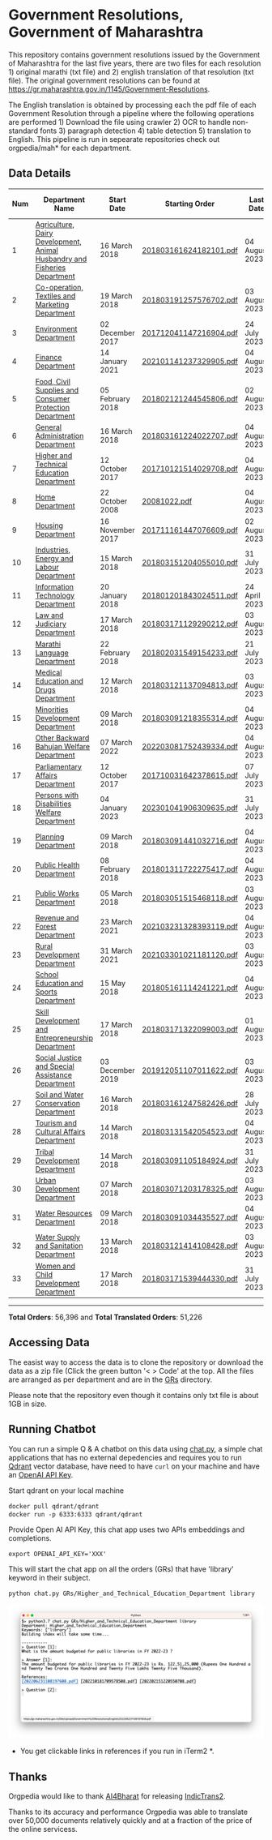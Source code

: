 # Government Resolutions, Government of Maharashtra

This repository contains government resolutions issued by the Government of Maharashtra for the last five years, there are two files for each resolution 1) original marathi (txt file) and 2) english translation of that resolution (txt file). The original government resolutions can be found at https://gr.maharashtra.gov.in/1145/Government-Resolutions.


The English translation is obtained by processing each the pdf file of each Government Resolution through a pipeline where the following operations are performed 1) Download the file using crawler 2) OCR to handle non-standard fonts 3) paragraph detection 4) table  detection 5) translation to English. This pipeline is run in sepearate repositories check out orgpedia/mah* for each department.


## Data Details

| Num | Department Name | Start Date | Starting Order | Last Date | Last Order | Last Crawl Date | # Marathi Orders | # Translated Orders |
| --- | --------------- | ---------- | -------------- | --------- | ---------- | --------------- | ---------------- | ------------------- |
| 1 | [Agriculture, Dairy Development, Animal Husbandry and Fisheries Department](GRs/Agriculture,_Dairy_Development,_Animal_Husbandry_and_Fisheries_Department) | 16 March 2018 | [201803161624182101.pdf](https://gr.maharashtra.gov.in/Site/Upload/Government%20Resolutions/English/201803161624182101.pdf) | 04 August 2023 | [202308041814412501.pdf](https://gr.maharashtra.gov.in/Site/Upload/Government%20Resolutions/English/202308041814412501.pdf) | 05-Aug-2023 | 3408 | 3349 |
| 2 | [Co-operation, Textiles and Marketing Department](GRs/Co-operation,_Textiles_and_Marketing_Department) | 19 March 2018 | [201803191257576702.pdf](https://gr.maharashtra.gov.in/Site/Upload/Government%20Resolutions/English/201803191257576702.pdf) | 03 August 2023 | [202308031721594002.pdf](https://gr.maharashtra.gov.in/Site/Upload/Government%20Resolutions/English/202308031721594002.pdf) | 05-Aug-2023 | 2136 | 2098 |
| 3 | [Environment Department](GRs/Environment_Department) | 02 December 2017 | [201712041147216904.pdf](https://gr.maharashtra.gov.in/Site/Upload/Government%20Resolutions/English/201712041147216904.pdf) | 24 July 2023 | [202307241728374104.pdf](https://gr.maharashtra.gov.in/Site/Upload/Government%20Resolutions/English/202307241728374104.pdf) | 29-Jul-2023 | 299 | 292 |
| 4 | [Finance Department](GRs/Finance_Department) | 14 January 2021 | [202101141237329905.pdf](https://gr.maharashtra.gov.in/Site/Upload/Government%20Resolutions/English/202101141237329905.pdf) | 04 August 2023 | [202308041624311905.pdf](https://gr.maharashtra.gov.in/Site/Upload/Government%20Resolutions/English/202308041624311905.pdf) | 05-Aug-2023 | 534 | 529 |
| 5 | [Food, Civil Supplies and Consumer Protection Department](GRs/Food,_Civil_Supplies_and_Consumer_Protection_Department) | 05 February 2018 | [201802121244545806.pdf](https://gr.maharashtra.gov.in/Site/Upload/Government%20Resolutions/English/201802121244545806.pdf) | 02 August 2023 | [202308031121271806.pdf](https://gr.maharashtra.gov.in/Site/Upload/Government%20Resolutions/English/202308031121271806.pdf) | 05-Aug-2023 | 857 | 849 |
| 6 | [General Administration Department](GRs/General_Administration_Department) | 16 March 2018 | [201803161224022707.pdf](https://gr.maharashtra.gov.in/Site/Upload/Government%20Resolutions/English/201803161224022707.pdf) | 04 August 2023 | [202308041815070207.pdf](https://gr.maharashtra.gov.in/Site/Upload/Government%20Resolutions/English/202308041815070207.pdf) | 05-Aug-2023 | 3751 | 3732 |
| 7 | [Higher and Technical Education Department](GRs/Higher_and_Technical_Education_Department) | 12 October 2017 | [201710121514029708.pdf](https://gr.maharashtra.gov.in/Site/Upload/Government%20Resolutions/English/201710121514029708.pdf) | 04 August 2023 | [202308041647125308.pdf](https://gr.maharashtra.gov.in/Site/Upload/Government%20Resolutions/English/202308041647125308.pdf) | 05-Aug-2023 | 2175 | 2153 |
| 8 | [Home Department](GRs/Home_Department) | 22 October 2008 | [20081022.pdf](https://gr.maharashtra.gov.in/Site/Upload/Government%20Resolutions/English/20081022.pdf) | 04 August 2023 | [202308041714294229.pdf](https://gr.maharashtra.gov.in/Site/Upload/Government%20Resolutions/English/202308041714294229.pdf) | 05-Aug-2023 | 7812 | 3268 |
| 9 | [Housing Department](GRs/Housing_Department) | 16 November 2017 | [201711161447076609.pdf](https://gr.maharashtra.gov.in/Site/Upload/Government%20Resolutions/English/201711161447076609.pdf) | 02 August 2023 | [202308021928282409.pdf](https://gr.maharashtra.gov.in/Site/Upload/Government%20Resolutions/English/202308021928282409.pdf) | 05-Aug-2023 | 305 | 301 |
| 10 | [Industries, Energy and Labour Department](GRs/Industries,_Energy_and_Labour_Department) | 15 March 2018 | [201803151204055010.pdf](https://gr.maharashtra.gov.in/Site/Upload/Government%20Resolutions/English/201803151204055010.pdf) | 31 July 2023 | [202307311859033210.pdf](https://gr.maharashtra.gov.in/Site/Upload/Government%20Resolutions/English/202307311859033210.pdf) | 05-Aug-2023 | 1601 | 1596 |
| 11 | [Information Technology Department](GRs/Information_Technology_Department) | 20 January 2018 | [201801201843024511.pdf](https://gr.maharashtra.gov.in/Site/Upload/Government%20Resolutions/English/201801201843024511.pdf) | 24 April 2023 | [202304241816282211.pdf](https://gr.maharashtra.gov.in/Site/Upload/Government%20Resolutions/English/202304241816282211.pdf) | 28-May-2023 | 107 | 107 |
| 12 | [Law and Judiciary Department](GRs/Law_and_Judiciary_Department) | 17 March 2018 | [201803171129290212.pdf](https://gr.maharashtra.gov.in/Site/Upload/Government%20Resolutions/English/201803171129290212.pdf) | 03 August 2023 | [202308031841187812.pdf](https://gr.maharashtra.gov.in/Site/Upload/Government%20Resolutions/English/202308031841187812.pdf) | 05-Aug-2023 | 1525 | 1510 |
| 13 | [Marathi Language Department](GRs/Marathi_Language_Department) | 22 February 2018 | [201802031549154233.pdf](https://gr.maharashtra.gov.in/Site/Upload/Government%20Resolutions/English/201802031549154233.pdf) | 21 July 2023 | [202307211300189433.pdf](https://gr.maharashtra.gov.in/Site/Upload/Government%20Resolutions/English/202307211300189433.pdf) | 21-Jul-2023 | 290 | 288 |
| 14 | [Medical Education and Drugs Department](GRs/Medical_Education_and_Drugs_Department) | 12 March 2018 | [201803121137094813.pdf](https://gr.maharashtra.gov.in/Site/Upload/Government%20Resolutions/English/201803121137094813.pdf) | 03 August 2023 | [202308031629138613.pdf](https://gr.maharashtra.gov.in/Site/Upload/Government%20Resolutions/English/202308031629138613.pdf) | 05-Aug-2023 | 877 | 833 |
| 15 | [Minorities Development Department](GRs/Minorities_Development_Department) | 09 March 2018 | [201803091218355314.pdf](https://gr.maharashtra.gov.in/Site/Upload/Government%20Resolutions/English/201803091218355314.pdf) | 04 August 2023 | [202308041421111614.pdf](https://gr.maharashtra.gov.in/Site/Upload/Government%20Resolutions/English/202308041421111614.pdf) | 05-Aug-2023 | 805 | 801 |
| 16 | [Other Backward Bahujan Welfare Department](GRs/Other_Backward_Bahujan_Welfare_Department) | 07 March 2022 | [202203081752439334.pdf](https://gr.maharashtra.gov.in/Site/Upload/Government%20Resolutions/English/202203081752439334.pdf) | 04 August 2023 | [202308041157196834.pdf](https://gr.maharashtra.gov.in/Site/Upload/Government%20Resolutions/English/202308041157196834.pdf) | 05-Aug-2023 | 272 | 271 |
| 17 | [Parliamentary Affairs Department](GRs/Parliamentary_Affairs_Department) | 12 October 2017 | [201710031642378615.pdf](https://gr.maharashtra.gov.in/Site/Upload/Government%20Resolutions/English/201710031642378615.pdf) | 07 July 2023 | [202307071223304115.pdf](https://gr.maharashtra.gov.in/Site/Upload/Government%20Resolutions/English/202307071223304115.pdf) | 09-Jul-2023 | 101 | 101 |
| 18 | [Persons with Disabilities Welfare Department](GRs/Persons_with_Disabilities_Welfare_Department) | 04 January 2023 | [202301041906309635.pdf](https://gr.maharashtra.gov.in/Site/Upload/Government%20Resolutions/English/202301041906309635.pdf) | 31 July 2023 | [202307311337570435.pdf](https://gr.maharashtra.gov.in/Site/Upload/Government%20Resolutions/English/202307311337570435.pdf) | 05-Aug-2023 | 21 | 21 |
| 19 | [Planning Department](GRs/Planning_Department) | 09 March 2018 | [201803091441032716.pdf](https://gr.maharashtra.gov.in/Site/Upload/Government%20Resolutions/English/201803091441032716.pdf) | 04 August 2023 | [202308041630247616.pdf](https://gr.maharashtra.gov.in/Site/Upload/Government%20Resolutions/English/202308041630247616.pdf) | 05-Aug-2023 | 1287 | 1268 |
| 20 | [Public Health Department](GRs/Public_Health_Department) | 08 February 2018 | [201801311722275417.pdf](https://gr.maharashtra.gov.in/Site/Upload/Government%20Resolutions/English/201801311722275417.pdf) | 04 August 2023 | [202308041541040017.pdf](https://gr.maharashtra.gov.in/Site/Upload/Government%20Resolutions/English/202308041541040017.pdf) | 05-Aug-2023 | 4848 | 4811 |
| 21 | [Public Works Department](GRs/Public_Works_Department) | 05 March 2018 | [201803051515468118.pdf](https://gr.maharashtra.gov.in/Site/Upload/Government%20Resolutions/English/201803051515468118.pdf) | 03 August 2023 | [202308041210138418.pdf](https://gr.maharashtra.gov.in/Site/Upload/Government%20Resolutions/English/202308041210138418.pdf) | 05-Aug-2023 | 2738 | 2729 |
| 22 | [Revenue and Forest Department](GRs/Revenue_and_Forest_Department) | 23 March 2021 | [202103231328393119.pdf](https://gr.maharashtra.gov.in/Site/Upload/Government%20Resolutions/English/202103231328393119.pdf) | 04 August 2023 | [202308041839430219.pdf](https://gr.maharashtra.gov.in/Site/Upload/Government%20Resolutions/English/202308041839430219.pdf) | 05-Aug-2023 | 2281 | 2256 |
| 23 | [Rural Development Department](GRs/Rural_Development_Department) | 31 March 2021 | [202103301021181120.pdf](https://gr.maharashtra.gov.in/Site/Upload/Government%20Resolutions/English/202103301021181120.pdf) | 03 August 2023 | [202308031312054820.pdf](https://gr.maharashtra.gov.in/Site/Upload/Government%20Resolutions/English/202308031312054820.pdf) | 05-Aug-2023 | 1123 | 1007 |
| 24 | [School Education and Sports Department](GRs/School_Education_and_Sports_Department) | 15 May 2018 | [201805161114241221.pdf](https://gr.maharashtra.gov.in/Site/Upload/Government%20Resolutions/English/201805161114241221.pdf) | 04 August 2023 | [202308041729444521.pdf](https://gr.maharashtra.gov.in/Site/Upload/Government%20Resolutions/English/202308041729444521.pdf) | 05-Aug-2023 | 3049 | 3031 |
| 25 | [Skill Development and Entrepreneurship Department](GRs/Skill_Development_and_Entrepreneurship_Department) | 17 March 2018 | [201803171322099003.pdf](https://gr.maharashtra.gov.in/Site/Upload/Government%20Resolutions/English/201803171322099003.pdf) | 01 August 2023 | [202308011616406403.pdf](https://gr.maharashtra.gov.in/Site/Upload/Government%20Resolutions/English/202308011616406403.pdf) | 05-Aug-2023 | 802 | 800 |
| 26 | [Social Justice and Special Assistance Department](GRs/Social_Justice_and_Special_Assistance_Department) | 03 December 2019 | [201912051107011622.pdf](https://gr.maharashtra.gov.in/Site/Upload/Government%20Resolutions/English/201912051107011622.pdf) | 03 August 2023 | [202308031712519422.pdf](https://gr.maharashtra.gov.in/Site/Upload/Government%20Resolutions/English/202308031712519422.pdf) | 05-Aug-2023 | 1065 | 1062 |
| 27 | [Soil and Water Conservation Department](GRs/Soil_and_Water_Conservation_Department) | 16 March 2018 | [201803161247582426.pdf](https://gr.maharashtra.gov.in/Site/Upload/Government%20Resolutions/English/201803161247582426.pdf) | 28 July 2023 | [202307281628113126.pdf](https://gr.maharashtra.gov.in/Site/Upload/Government%20Resolutions/English/202307281628113126.pdf) | 05-Aug-2023 | 1664 | 1589 |
| 28 | [Tourism and Cultural Affairs Department](GRs/Tourism_and_Cultural_Affairs_Department) | 14 March 2018 | [201803131542054523.pdf](https://gr.maharashtra.gov.in/Site/Upload/Government%20Resolutions/English/201803131542054523.pdf) | 04 August 2023 | [202308041823464323.pdf](https://gr.maharashtra.gov.in/Site/Upload/Government%20Resolutions/English/202308041823464323.pdf) | 05-Aug-2023 | 710 | 703 |
| 29 | [Tribal Development Department](GRs/Tribal_Development_Department) | 14 March 2018 | [201803091105184924.pdf](https://gr.maharashtra.gov.in/Site/Upload/Government%20Resolutions/English/201803091105184924.pdf) | 31 July 2023 | [202307311340191724.pdf](https://gr.maharashtra.gov.in/Site/Upload/Government%20Resolutions/English/202307311340191724.pdf) | 05-Aug-2023 | 1602 | 1582 |
| 30 | [Urban Development Department](GRs/Urban_Development_Department) | 07 March 2018 | [201803071203178325.pdf](https://gr.maharashtra.gov.in/Site/Upload/Government%20Resolutions/English/201803071203178325.pdf) | 03 August 2023 | [202308031200597625.pdf](https://gr.maharashtra.gov.in/Site/Upload/Government%20Resolutions/English/202308031200597625.pdf) | 05-Aug-2023 | 1970 | 1966 |
| 31 | [Water Resources Department](GRs/Water_Resources_Department) | 09 March 2018 | [201803091034435527.pdf](https://gr.maharashtra.gov.in/Site/Upload/Government%20Resolutions/English/201803091034435527.pdf) | 04 August 2023 | [202308041630016127.pdf](https://gr.maharashtra.gov.in/Site/Upload/Government%20Resolutions/English/202308041630016127.pdf) | 05-Aug-2023 | 2216 | 2208 |
| 32 | [Water Supply and Sanitation Department](GRs/Water_Supply_and_Sanitation_Department) | 13 March 2018 | [201803121414108428.pdf](https://gr.maharashtra.gov.in/Site/Upload/Government%20Resolutions/English/201803121414108428.pdf) | 03 August 2023 | [202308031606385328.pdf](https://gr.maharashtra.gov.in/Site/Upload/Government%20Resolutions/English/202308031606385328.pdf) | 05-Aug-2023 | 3088 | 3058 |
| 33 | [Women and Child Development Department](GRs/Women_and_Child_Development_Department) | 17 March 2018 | [201803171539444330.pdf](https://gr.maharashtra.gov.in/Site/Upload/Government%20Resolutions/English/201803171539444330.pdf) | 31 July 2023 | [202308011427263930.pdf](https://gr.maharashtra.gov.in/Site/Upload/Government%20Resolutions/English/202308011427263930.pdf) | 05-Aug-2023 | 1077 | 1057 |
----------------------------------------------------------------------------------------------------

**Total Orders**: 56,396 and **Total Translated Orders**: 51,226
## Accessing Data

The easist way to access the data is to clone the repository or download the data as a zip file (Click the green button '< > Code' at the top. All the files are arranged as per department and are in the [GRs](GRs) directory.

Please note that the repository even though it contains only txt file is about 1GB in size.

## Running Chatbot

You can run a simple Q & A chatbot on this data using [chat.py](chat.py), a simple chat applications that has no external depedencies and requires you to run [Qdrant](https://qdrant.tech/) vector database, have need to have `curl` on your machine and have an [OpenAI API Key](https://help.openai.com/en/articles/4936850-where-do-i-find-my-secret-api-key).

Start qdrant on your local machine
```shell
docker pull qdrant/qdrant
docker run -p 6333:6333 qdrant/qdrant
```

Provide Open AI API Key, this chat app uses two APIs embeddings and completions.
```shell
export OPENAI_API_KEY='XXX'
```

This will start the chat app on all the orders (GRs) that have 'library' keyword in their subject.

```shell
python chat.py GRs/Higher_and_Technical_Education_Department library
```

![screenshot of running chat.py](screenshot.png)

* You get clickable links in references if you run in iTerm2 *.

## Thanks

Orgpedia would like to thank [AI4Bharat](https://ai4bharat.iitm.ac.in/) for releasing [IndicTrans2](https://github.com/AI4Bharat/IndicTrans2).

Thanks to its accuracy and performance Orgpedia was able to translate over 50,000 documents relatively quickly and at a fraction of the price of the online servicess.











